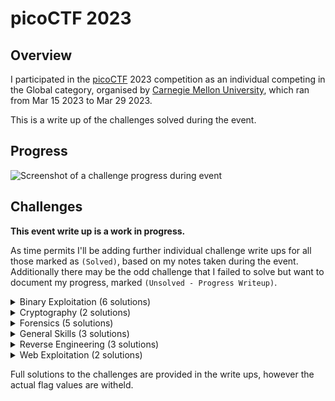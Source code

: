 # picoCTF 2023

## Overview ##

I participated in the [picoCTF](www.picoctf.org) 2023 competition as an individual competing in the Global category, organised by [Carnegie Mellon University](https://cmu.edu/), which ran from Mar 15 2023 to Mar 29 2023. 

This is a write up of the challenges solved during the event.

## Progress ##

![Screenshot of a challenge progress during event](event-score-progression.png)

## Challenges ##

**This event write up is a work in progress.**

As time permits I'll be adding further individual challenge write ups for all those marked as `(Solved)`, based on my notes taken during the event. Additionally there may be the odd challenge that I failed to solve but want to document my progress, marked `(Unsolved - Progress Writeup)`.

<details>
  <summary>Binary Exploitation (6 solutions)</summary>

* **[babygame01](Binary%20Exploitation/babygame01/babygame01.md) (Solved)**
* **[two-sum](Binary%20Exploitation/two-sum/two-sum.md) (Solved)**
* **[babygame02](Binary%20Exploitation/babygame02/babygame02.md) (Solved)**
* **[hijacking](Binary%20Exploitation/hijacking/hijacking.md) (Solved)**
* **[tic-tac](Binary%20Exploitation/tic-tac/tic-tac.md) (Solved)**
* **[VNE](Binary%20Exploitation/VNE/VNE.md) (Solved)**
* **[Horetrack](Binary%20Exploitation/Horsetrack/Horsetrack.md) (Unsolved - Progress Writeup)**

</details>

<details>
  <summary>Cryptography (2 solutions)</summary>

* HideToSee (Unsolved)
* **[ReadMyCert](Cryptography/ReadMyCert/ReadMyCert.md) (Solved)**
* **[rotation](Cryptography/rotation/rotation.md) (Solved)**
* PowerAnalysis: Warmup (Unsolved)
* PowerAnalysis: Part 1 (Unsolved)
* SRA (Unsolved)
* PowerAnalysis: Part 2 (Unsolved)

</details>

<details>
  <summary>Forensics (5 solutions)</summary>

* **[hideme](Forensics/hideme/hideme.md) (Solved)**
* **[PcapPoisoning](Forensics/PcapPoisoning/PcapPoisoning.md) (Solved)**
* **[who is it](Forensics/who%20is%20it/who-is-it.md) (Solved)**
* **[FindAndOpen](Forensics/FindAndOpen/FindAndOpen.md) (Solved)**
* **[MSB](Forensics/MSB/MSB.md) (Solved)**
* Invisible WORDs (Unsolved)
* UnforgottenBits (Unsolved)

</details>

<details>
  <summary>General Skills (3 solutions)</summary>

* chrono (Solved)
* money-ware (Solved)
* Permissions (Solved)
* repetitions (Solved)
* Rules 2023 (Solved)
* **[useless](General%20Skills/useless/useless.md) (Solved)**
* **[Special](General%20Skills/Special/Special.md) (Solved)**
* **[Specialer](General%20Skills/Specialer/Specialer.md) (Solved)**

</details>

<details>
  <summary>Reverse Engineering (3 solutions)</summary>

* Ready Gladiator 0 (Solved)
* **[Reverse](Reverse%20Engineering/Reverse/Reverse.md) (Solved)**
* **[Safe Opener 2](Reverse%20Engineering/Safe%20Opener%202/Safe-Opener-2.md) (Solved)**
* **[timer](Reverse%20Engineering/timer/timer.md) (Solved)**
* Virtual Machine 0 (Unsolved)
* No way out (Unsolved)
* Ready Gladiator 1 (Solved)
* Virtual Machine 1 (Unsolved)
* Ready Gladiator 2 (Solved)

</details>

<details>
  <summary>Web Exploitation (2 solutions)</summary>

* **[findme](Web%20Exploitation/findme/findme.md) (Solved)**
* **[MatchTheRegex](Web%20Exploitation/MatchTheRegex/MatchTheRegex.md) (Solved)**
* SOAP (Unsolved)
* More SQLi (Unsolved)
* Java Code Analysis!?! (Unsolved)
* cancri-sp (Unsolved)
* msfroggenerator2 (Unsolved)

</details>

Full solutions to the challenges are provided in the write ups, however the actual flag values are witheld.

